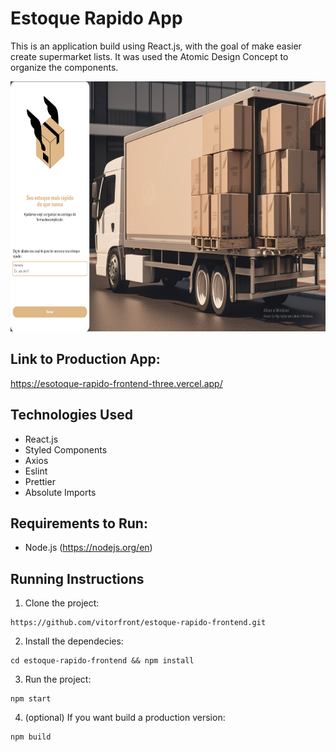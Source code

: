 # Estoque Rapido App

This is an application build using React.js, with the goal of make easier create supermarket lists.
It was used the Atomic Design Concept to organize the components.

<p> 
  <img height="400" src="https://github.com/vitorfront/estoque-rapido-frontend/blob/master/public/image/capagit.png"/>
</p>

## Link to Production App:

https://esotoque-rapido-frontend-three.vercel.app/

## Technologies Used

- React.js
- Styled Components
- Axios
- Eslint
- Prettier
- Absolute Imports

## Requirements to Run:

- Node.js (https://nodejs.org/en)

## Running Instructions

1. Clone the project:

```
https://github.com/vitorfront/estoque-rapido-frontend.git

```

2. Install the dependecies:

```
cd estoque-rapido-frontend && npm install
```

3. Run the project:

```
npm start
```

4. (optional) If you want build a production version:

```
npm build
```
